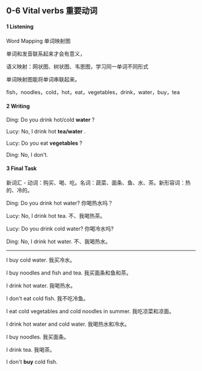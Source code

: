 ## 0-6 Vital verbs 重要动词

#### 1 Listening 

Word Mapping 单词映射图

单词和发音联系起来才会有意义，

语义映射：网状图、树状图、韦恩图，学习同一单词不同形式

单词映射图能将单词串联起来。

fish，noodles，cold，hot，eat，vegetables，drink，water，buy，tea

#### 2 Writing

Ding: Do you drink hot/cold **water** ?

Lucy: No, I drink hot **tea/water** .

Lucy: Do you eat **vegetables** ?

Ding: No, I don't.

#### 3 Final Task

新词汇 - 动词：购买、喝、吃。名词：蔬菜、面条、鱼、水、茶。新形容词：热的、冷的。

Ding: Do you drink hot water? 你喝热水吗？ 

Lucy: No, I drink hot tea.	不、我喝热茶。

Lucy: Do you drink cold water? 你喝冷水吗?

Ding: No, I drink hot water.	不、我喝热水。

-----


I buy cold water.	我买冷水。


I buy noodles and fish and tea.	我买面条和鱼和茶。


I drink hot water.	我喝热水。

I don't eat cold fish.	我不吃冷鱼。

I eat cold vegetables and cold noodles in summer.	我吃凉菜和凉面。


I drink hot water and cold water.	我喝热水和冷水。

I buy noodles.	我买面条。

I drink tea.	我喝茶。

I don't **buy** cold fish.

